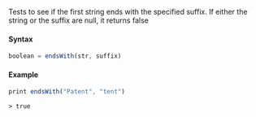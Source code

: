 Tests to see if the first string ends with the specified suffix. If either the string or the suffix are null, it returns false

#### Syntax
```js
boolean = endsWith(str, suffix)
```
#### Example
```js
print endsWith("Patent", "tent")
```
```
> true
```